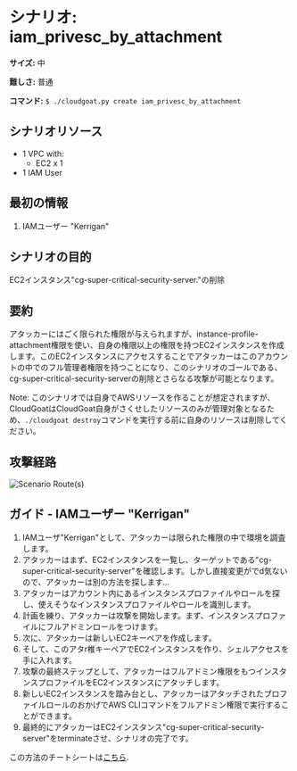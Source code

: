 # シナリオ: iam_privesc_by_attachment

**サイズ:** 中

**難しさ:** 普通

**コマンド:** `$ ./cloudgoat.py create iam_privesc_by_attachment`

## シナリオリソース

* 1 VPC with:
  * EC2 x 1
* 1 IAM User

## 最初の情報

1. IAMユーザー "Kerrigan"

## シナリオの目的

EC2インスタンス"cg-super-critical-security-server."の削除

## 要約

アタッカーにはごく限られた権限が与えられますが、instance-profile-attachment権限を使い、自身の権限以上の権限を持つEC2インスタンスを作成します。このEC2インスタンスにアクセスすることでアタッカーはこのアカウントの中でのフル管理者権限を持つことになり、このシナリオのゴールである、cg-super-critical-security-serverの削除とさらなる攻撃が可能となります。

Note: このシナリオでは自身でAWSリソースを作ることが想定されますが、CloudGoatはCloudGoat自身がさくせしたリソースのみが管理対象となるため、`./cloudgoat destroy`コマンドを実行する前に自身のリソースは削除してください。

## 攻撃経路

![Scenario Route(s)](https://www.lucidchart.com/publicSegments/view/17beef30-c547-4d58-912c-9b9250ea6c82/image.png)

## ガイド - IAMユーザー "Kerrigan"

1. IAMユーザ"Kerrigan"として、アタッカーは限られた権限の中で環境を調査します。
2. アタッカーはまず、EC2インスタンスを一覧し、ターゲットである"cg-super-critical-security-server"を確認します。しかし直接変更がでd気ないので、アタッカーは別の方法を探します...
3. アタッカーはアカウント内にあるインスタンスプロファイルやロールを探し、使えそうなインスタンスプロファイルやロールを識別します。
4. 計画を練り、アタッカーは攻撃を開始します。まず、インスタンスプロファイルにフルアドミンロールをつけます。
5. 次に、アタッカーは新しいEC2キーペアを作成します。
6. そして、このアタr椎キーペアでEC2インスタンスを作り、シェルアクセスを手に入れます。
7. 攻撃の最終ステップとして、アタッカーはフルアドミン権限をもつインスタンスプロファイルをEC2インスタンスにアタッチします。
8. 新しいEC2インスタンスを踏み台とし、アタッカーはアタッチされたプロファイルロールのおかげでAWS CLIコマンドをフルアドミン権限で実行することができます。
9. 最終的にアタッカーはEC2インスタンス"cg-super-critical-security-server"をterminateさせ、シナリオの完了です。

この方法のチートシートは[こちら](./cheat_sheet_kerrigan.md).